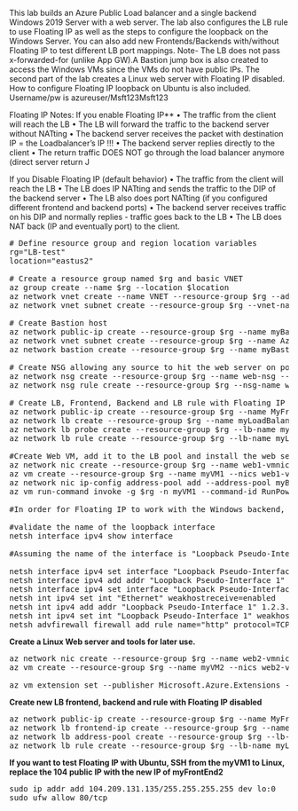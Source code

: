 This lab builds an Azure Public Load balancer and a single backend Windows 2019 Server with a web server. The lab also configures the LB rule to use Floating IP as well as the steps to configure the loopback on the Windows Server. You can also add new Frontends/Backends with/without Floating IP to test different LB port mappings. Note- The LB does not pass x-forwarded-for (unlike App GW).A Bastion jump box is also created to access the Windows VMs since the VMs do not have public IPs. The second part of the lab creates a Linux web server with Floating IP disabled. How to configure Floating IP loopback on Ubuntu is also included. Username/pw is azureuser/Msft123Msft123

Floating IP Notes:
If you enable Floating IP** 
•	The traffic from the client will reach the LB
•	The LB will forward the traffic to the backend server without NATting
•	The backend server receives the packet with destination IP = the Loadbalancer’s IP !!!
•	The backend server replies directly to the client
•	The return traffic DOES NOT go through the load balancer anymore (direct server return J 

If you Disable Floating IP (default behavior) 
•	The traffic from the client will reach the LB
•	The LB does IP NATting and sends the traffic to the DIP of the backend server
•	The LB also does port NATting (if you configured different frontend and backend ports)
•	The backend server receives traffic on his DIP and normally replies - traffic goes back to the LB
•	The LB does NAT back (IP and eventually port) to the client.


<pre lang="...">
# Define resource group and region location variables
rg="LB-test"
location="eastus2"

# Create a resource group named $rg and basic VNET
az group create --name $rg --location $location
az network vnet create --name VNET --resource-group $rg --address-prefix 10.100.0.0/16 --subnet-name web --subnet-prefix 10.100.0.0/24
az network vnet subnet create --resource-group $rg --vnet-name VNET -n LBsubnet --address-prefixes 10.100.100.0/24

# Create Bastion host
az network public-ip create --resource-group $rg --name myBastionIP --sku Standard 
az network vnet subnet create --resource-group $rg --name AzureBastionSubnet --vnet-name VNET --address-prefixes 10.100.1.0/27
az network bastion create --resource-group $rg --name myBastionHost --public-ip-address myBastionIP --vnet-name VNET --location $location

# Create NSG allowing any source to hit the web server on port 80
az network nsg create --resource-group $rg --name web-nsg --location $location
az network nsg rule create --resource-group $rg --nsg-name web-nsg --name allow-web --access Allow --protocol Tcp --direction Inbound --priority 100 --source-address-prefix "*" --source-port-range "*" --destination-address-prefix "*" --destination-port-range 80

# Create LB, Frontend, Backend and LB rule with Floating IP enabled.
az network public-ip create --resource-group $rg --name MyFrontendIp1 --sku Standard 
az network lb create --resource-group $rg --name myLoadBalancer --sku Standard --public-ip-address MyFrontendIp1 --frontend-ip-name myFrontEnd --backend-pool-name myBackEndPool
az network lb probe create --resource-group $rg --lb-name myLoadBalancer --name myHealthProbe --protocol tcp --port 80
az network lb rule create --resource-group $rg --lb-name myLoadBalancer --name myHTTPRule --protocol tcp --frontend-port 80 --backend-port 80 --frontend-ip-name myFrontEnd --backend-pool-name myBackEndPool --probe-name myHealthProbe --disable-outbound-snat true --idle-timeout 15 --enable-tcp-reset true --floating-ip true

#Create Web VM, add it to the LB pool and install the web server
az network nic create --resource-group $rg --name web1-vmnic --vnet-name VNET --subnet web --network-security-group web-nsg
az vm create --resource-group $rg --name myVM1 --nics web1-vmnic --image win2019datacenter --admin-username azureuser --admin-password Msft123Msft123 --zone 1 --no-wait
az network nic ip-config address-pool add --address-pool myBackendPool --ip-config-name ipconfig1 --nic-name web1-vmnic --resource-group $rg --lb-name myLoadBalancer
az vm run-command invoke -g $rg -n myVM1 --command-id RunPowerShellScript --scripts "Install-WindowsFeature -name Web-Server -IncludeManagementTools"

#In order for Floating IP to work with the Windows backend, you must configure the a loopback with parameters. Each VM OS may behave differently. Bastion to the web server, open up a command prompt. The public IP listed is the frontend1 IP.

#validate the name of the loopback interface
netsh interface ipv4 show interface

#Assuming the name of the interface is "Loopback Pseudo-Interface 1' enter the floowing commands

netsh interface ipv4 set interface "Loopback Pseudo-Interface 1" weakhostreceive=enabled
netsh interface ipv4 add addr "Loopback Pseudo-Interface 1" 20.122.38.178 255.255.255.255
netsh interface ipv4 set interface "Loopback Pseudo-Interface 1" weakhostreceive=enabled  weakhostsend=enabled
netsh int ipv4 set int "Ethernet" weakhostreceive=enabled
netsh int ipv4 add addr "Loopback Pseudo-Interface 1" 1.2.3.4 255.255.255.0
netsh int ipv4 set int "Loopback Pseudo-Interface 1" weakhostreceive=enabled weakhostsend=enabled
netsh advfirewall firewall add rule name="http" protocol=TCP localport=80 dir=in action=allow enable=yes
</pre>

**Create a Linux Web server and tools for later use.**
<pre lang="...">
az network nic create --resource-group $rg --name web2-vmnic --vnet-name VNET --subnet web --network-security-group web-nsg
az vm create --resource-group $rg --name myVM2 --nics web2-vmnic --image UbuntuLTS --admin-username azureuser --admin-password Msft123Msft123 --zone 1 --no-wait

az vm extension set --publisher Microsoft.Azure.Extensions --version 2.0 --name CustomScript --vm-name myVM2 --resource-group $rg --settings '{"commandToExecute":"apt-get -y update && apt-get -y install nginx && sudo apt update && sudo apt install iperf && sudo apt-get update && sudo apt-get install traceroute && sudo apt-get install nmap -y"}'
</pre>

**Create new LB frontend, backend and rule with Floating IP disabled**
<pre lang="...">
az network public-ip create --resource-group $rg --name MyFrontendIp2 --sku Standard 
az network lb frontend-ip create --resource-group $rg --name myFrontEnd2 --lb-name myLoadBalancer --public-ip-address MyFrontendIp2
az network lb address-pool create --resource-group $rg --lb-name myLoadBalancer --name myBackEndPool2 --vnet VNET --backend-address name=addr1 ip-address=10.100.0.5
az network lb rule create --resource-group $rg --lb-name myLoadBalancer --name myHTTPRule2 --protocol tcp --frontend-port 80 --backend-port 80 --frontend-ip-name myFrontEnd2 --backend-pool-name myBackEndPool2 --probe-name myHealthProbe --disable-outbound-snat true --idle-timeout 15 --enable-tcp-reset true --floating-ip false
</pre>

**If you want to test Floating IP with Ubuntu, SSH from the myVM1 to Linux, replace the 104 public IP with the new IP of myFrontEnd2**
<pre lang="...">
sudo ip addr add 104.209.131.135/255.255.255.255 dev lo:0
sudo ufw allow 80/tcp
</pre>
